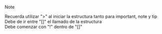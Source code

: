 > [!NOTE]
> Recuerda utilizar ">" al iniciar la estructura tanto para important, note y tip <br>
> Debe de ir entre "[]" el llamado de la estructura <br>
> Debe comenzar con "!" dentro de "[]" <br>
